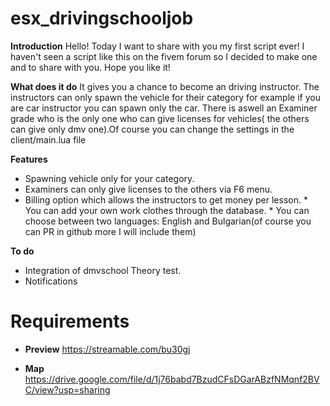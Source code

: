 # esx_drivingschooljob
 **Introduction** Hello! Today I want to share with you my first script ever! I haven't seen a script like this on the fivem forum so I decided to make one and to share with you. Hope you like it! 
 
 **What does it do** 
It gives you a chance to become an driving instructor. The instructors can only spawn the vehicle for their category for example if you are car instructor you can spawn only the car. There is aswell an Examiner grade who is the only one who can give licenses for vehicles( the others can give only dmv one).Of course you can change the settings in the client/main.lua file 

  **Features** 
* Spawning vehicle only for your category. 
* Examiners can only give licenses to the others via F6 menu. 
* Billing option which allows the instructors to get money per lesson. * You can add your own work clothes through the database. * You can choose between two languages: English and Bulgarian(of course you can PR in github more  I will include them) 

 **To do** 
* Integration of dmvschool Theory test. 
* Notifications

# Requirements
*  **Preview** https://streamable.com/bu30gj
  
 * **Map** https://drive.google.com/file/d/1j76babd7BzudCFsDGarABzfNMqnf2BVC/view?usp=sharing
